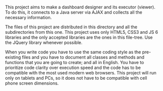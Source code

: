 This project aims to make a dashboard designer and its executor (viewer).
To do this, it connects to a Java server via AJAX and collects all the necessary information.

The files of this project are distributed in this directory and all the subdirectories from this one.
This project uses only HTML5, CSS3 and JS 6 libraries and the only accepted libraries are the ones in this file-tree. Use the JQuery library whenever possible.

When you write code you have to use the same coding style as the pre-existing files and you have to document all classes and methods and functions that you are going to create; and all in English.
You have to prioritize code clarity over execution speed and the code has to be compatible with the most used modern web browsers. 
This project will run only on tablets and PCs, so it does not have to be compatible with cell phone screen dimensions.


